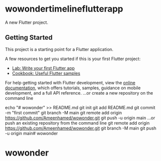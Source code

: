 # wowondertimelineflutterapp

A new Flutter project.

## Getting Started

This project is a starting point for a Flutter application.

A few resources to get you started if this is your first Flutter project:

- [Lab: Write your first Flutter app](https://docs.flutter.dev/get-started/codelab)
- [Cookbook: Useful Flutter samples](https://docs.flutter.dev/cookbook)

For help getting started with Flutter development, view the
[online documentation](https://docs.flutter.dev/), which offers tutorials,
samples, guidance on mobile development, and a full API reference.
…or create a new repository on the command line

echo "# wowonder" >> README.md
git init
git add README.md
git commit -m "first commit"
git branch -M main
git remote add origin https://github.com/Ameenhamed/wowonder.git
git push -u origin main
…or push an existing repository from the command line
git remote add origin https://github.com/Ameenhamed/wowonder.git
git branch -M main
git push -u origin main# wowonder
# wowonder
